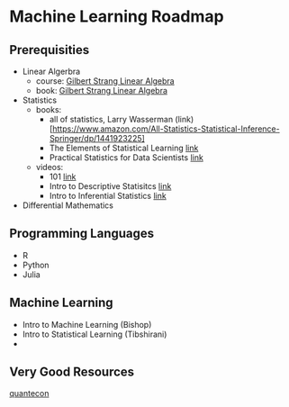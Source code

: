 # Machine Learning Roadmap


## Prerequisities
 * Linear Algerbra
   * course: [Gilbert Strang Linear Algebra](https://www.youtube.com/watch?v=J7DzL2_Na80)
   * book: [Gilbert Strang Linear Algebra](https://www.amazon.com/Introduction-Linear-Algebra-Gilbert-Strang/dp/0980232775)
 * Statistics
   * books: 
      - all of statistics, Larry Wasserman (link)[https://www.amazon.com/All-Statistics-Statistical-Inference-Springer/dp/1441923225]
      - The Elements of Statistical Learning [link](https://web.stanford.edu/~hastie/ElemStatLearn/)
      - Practical Statistics for Data Scientists [link](https://www.amazon.com/Practical-Statistics-Data-Scientists-Essential/dp/149207294X)
   * videos:
      - 101 [link](https://www.udacity.com/course/intro-to-statistics--st101)
      - Intro to Descriptive Statisitcs [link](https://www.udacity.com/course/intro-to-descriptive-statistics--ud827)
      - Intro to Inferential Statistics [link](https://www.udacity.com/course/intro-to-inferential-statistics--ud201)
 * Differential Mathematics


## Programming Languages
 * R
 * Python
 * Julia

## Machine Learning
 * Intro to Machine Learning (Bishop)
 * Intro to Statistical Learning (Tibshirani)
 * 

## Very Good Resources

[quantecon](https://python.quantecon.org/intro.html)
